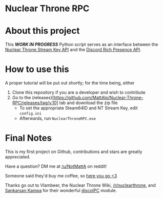 # Nuclear Throne RPC


About this project
======
This **_WORK IN PROGRESS_** Python script serves as an interface between the [Nuclear Throne Stream Key API](http://nuclearthrone.com/streamkey/) and the [Discord Rich Presence API](https://discordapp.com/rich-presence).

How to use this
======
A proper tutorial will be put out shortly; for the time being, either
1. Clone this repository if you are a developer and wish to contribute 
2. Go to the (releases)[https://github.com/MattAlp/Nuclear-Throne-RPC/releases/tag/v.10] tab and download the zip file
    * To set the appropriate Steam64ID and NT Stream Key, edit ```config.ini```
    * Afterwards, run ```NuclearThroneRPC.exe```

Final Notes
======
This is my first project on Github, contributions and stars are greatly appreciated.

Have a question? DM me at [/u/NotMattA](https://reddit.com/u/NotMattA) on reddit!

Someone said they'd buy me coffee, so [here you go <3](https://paypal.me/MattAlp)

Thanks go out to Vlambeer, the Nuclear Throne Wiki, [/r/nuclearthrone](https://reddit.com/r/nuclearthrone), and [Sankarsan Kampa](https://github.com/k3rn31p4nic) for their wonderful [discoIPC](https://github.com/k3rn31p4nic/discoIPC) module.